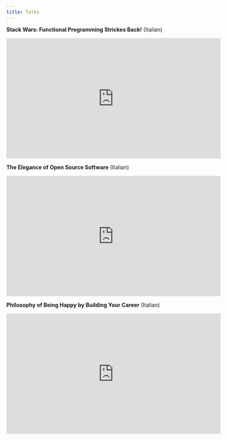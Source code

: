 ```yaml
---
title: Talks
---
```


**Stack Wars: Functional Programming Strickes Back!** (Italian)

<iframe width="560" height="315" src="https://www.youtube.com/embed/ZnELAaSl2Fw" frameborder="0" allow="accelerometer; autoplay; encrypted-media; gyroscope; picture-in-picture" allowfullscreen></iframe>

**The Elegance of Open Source Software** (Italian)

<iframe width="560" height="315" src="https://www.youtube.com/embed/S_ses4MqE1I" frameborder="0" allow="accelerometer; autoplay; encrypted-media; gyroscope; picture-in-picture" allowfullscreen></iframe>

**Philosophy of Being Happy by Building Your Career** (Italian)

<iframe width="560" height="315" src="https://www.youtube.com/embed/WNJiTrDCj2k?start=192" frameborder="0" allow="accelerometer; autoplay; clipboard-write; encrypted-media; gyroscope; picture-in-picture" allowfullscreen></iframe>